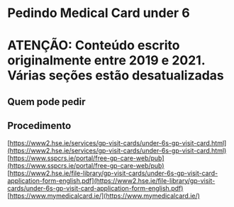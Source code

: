 # Pedindo Medical Card under 6

# **ATENÇÃO: Conteúdo escrito originalmente entre 2019 e 2021. Várias seções estão desatualizadas**

## Quem pode pedir

## Procedimento

[https://www2.hse.ie/services/gp-visit-cards/under-6s-gp-visit-card.html](https://www2.hse.ie/services/gp-visit-cards/under-6s-gp-visit-card.html)  
[https://www.sspcrs.ie/portal/free-gp-care-web/pub](https://www.sspcrs.ie/portal/free-gp-care-web/pub)  
[https://www2.hse.ie/file-library/gp-visit-cards/under-6s-gp-visit-card-application-form-english.pdf](https://www2.hse.ie/file-library/gp-visit-cards/under-6s-gp-visit-card-application-form-english.pdf)  
[https://www.mymedicalcard.ie/](https://www.mymedicalcard.ie/)
